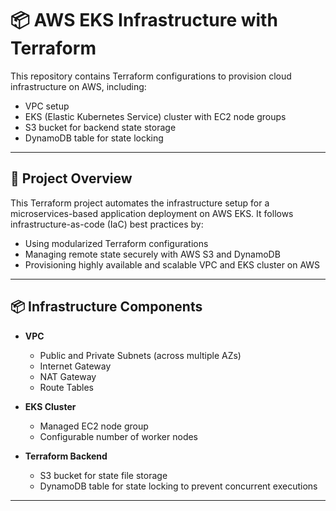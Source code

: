 # 📦 AWS EKS Infrastructure with Terraform

This repository contains Terraform configurations to provision cloud infrastructure on AWS, including:
- VPC setup
- EKS (Elastic Kubernetes Service) cluster with EC2 node groups
- S3 bucket for backend state storage
- DynamoDB table for state locking  

---

## 📌 Project Overview  

This Terraform project automates the infrastructure setup for a microservices-based application deployment on AWS EKS. It follows infrastructure-as-code (IaC) best practices by:
- Using modularized Terraform configurations
- Managing remote state securely with AWS S3 and DynamoDB
- Provisioning highly available and scalable VPC and EKS cluster on AWS  

---

## 📦 Infrastructure Components  

- **VPC**
  - Public and Private Subnets (across multiple AZs)
  - Internet Gateway
  - NAT Gateway
  - Route Tables

- **EKS Cluster**
  - Managed EC2 node group
  - Configurable number of worker nodes  

- **Terraform Backend**
  - S3 bucket for state file storage
  - DynamoDB table for state locking to prevent concurrent executions  

---

